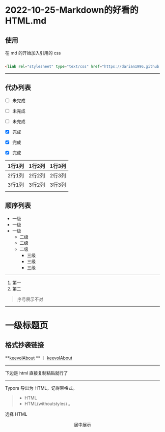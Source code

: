 <link rel="stylesheet" type="text/css" href="https://darian1996.github.io/Darian1996/demo/2022/css/MarkdownHTML.css">

# 2022-10-25-Markdown的好看的HTML.md


## 使用

在 md 的开始加入引用的 css

```html

<link rel="stylesheet" type="text/css" href="https://darian1996.github.io/Darian1996/demo/2022/css/MarkdownHTML.css">

```


---

## 代办列表

- [ ] 未完成
- [ ] 未完成
- [ ] 未完成
- [x] 完成
- [x] 完成
- [x] 完成



| 1行1列 | 1行2列 | 1行3列 |
| ------ | ------ | ------ |
| 2行1列 | 2行2列 | 2行3列 |
| 3行1列 | 3行2列 | 3行3列 |
|        |        |        |



## 顺序列表

- 一级
- 一级
- 一级
    - 二级
    - 二级
    - 二级
        - 三级
        - 三级
        - 三级


---

1. 第一
2. 第二

> 序号展示不对

---

# 一级标题页

## 格式抄袭链接

**[keevolAbout](https://www.keevol.cn/about.html)  ** ｜  [keevolAbout](https://www.keevol.cn/about.html)

---

下边是 html 直接复制粘贴就行了

---

Typora 导出为 HTML，记得带格式。

> - HTML
> - HTML(withoutstyles) 。

选择 HTML



<center>居中展示</center>
